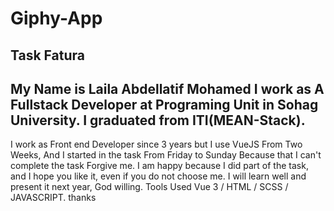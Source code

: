 # Giphy-App
Task Fatura
---------------------------------------------
My Name is Laila Abdellatif Mohamed I work as A Fullstack Developer at Programing Unit in Sohag University.
I graduated from ITI(MEAN-Stack).
----------------------------------------------
I work as Front end Developer since 3 years but I use VueJS From Two Weeks, And I started in the task From Friday to Sunday
Because that I can't complete the task Forgive me.
I am happy because I did part of the task, and I hope you like it, even if you do not choose me. I will learn well and present it next year, God willing.
Tools Used Vue 3 / HTML / SCSS / JAVASCRIPT.
thanks
